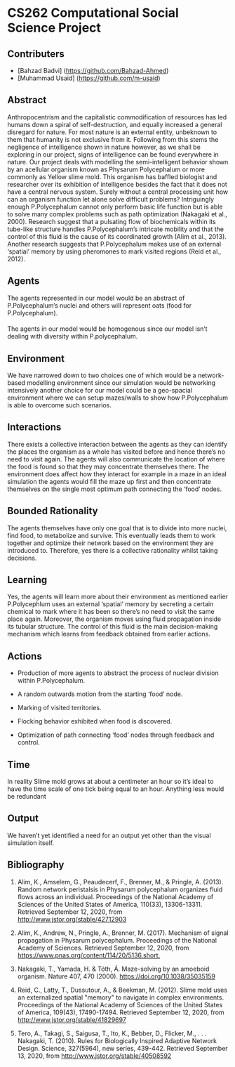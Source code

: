 # CS262 Computational Social Science Project
## Contributers
- [Bahzad Badvi] (https://github.com/Bahzad-Ahmed)
- [Muhammad Usaid] (https://github.com/m-usaid) 
<h2 id="abstract">Abstract</h2>
<p>Anthropocentrism and the capitalistic commodification of resources has led humans down a spiral of self-destruction, and equally increased a general disregard for nature. For most nature is an external entity, unbeknown to them that humanity is not exclusive from it. Following from this stems the negligence of intelligence shown in nature however, as we shall be exploring in our project, signs of intelligence can be found everywhere in nature. Our project deals with modelling the semi-intelligent behavior shown by an acellular organism known as Physarum Polycephalum or more commonly as Yellow slime mold. This organism has baffled biologist and researcher over its exhibition of intelligence besides the fact that it does not have a central nervous system. Surely without a central processing unit how can an organism function let alone solve difficult problems? Intriguingly enough P.Polycephalum cannot only perform basic life function but is able to solve many complex problems such as path optimization (Nakagaki et al., 2000). Research suggest that a pulsating flow of biochemicals within its tube-like structure handles P.Polycephalum’s intricate mobility and that the control of this fluid is the cause of its coordinated growth (Alim et al., 2013). Another research suggests that P.Polycephalum makes use of an external ‘spatial’ memory by using pheromones to mark visited regions (Reid et al., 2012).</p>
<h2 id="agents">Agents</h2>
<p>The agents represented in our model would be an abstract of P.Polycephalum’s nuclei and others will represent oats (food for P.Polycephalum).</p>
<h4 id="section"></h4>
<p>The agents in our model would be homogenous since our model isn’t dealing with diversity within P.polycephalum.</p>
<h2 id="environment">Environment</h2>
<p>We have narrowed down to two choices one of which would be a network-based modelling environment since our simulation would be networking intensively another choice for our model could be a geo-spacial environment where we can setup mazes/walls to show how P.Polycephalum is able to overcome such scenarios.</p>
<h2 id="interactions">Interactions</h2>
<p>There exists a collective interaction between the agents as they can identify the places the organism as a whole has visited before and hence there’s no need to visit again. The agents will also communicate the location of where the food is found so that they may concentrate themselves there. The environment does affect how they interact for example in a maze in an ideal simulation the agents would fill the maze up first and then concentrate themselves on the single most optimum path connecting the ‘food’ nodes.</p>
<h2 id="bounded-rationality">Bounded Rationality</h2>
<p>The agents themselves have only one goal that is to divide into more nuclei, find food, to metabolize and survive. This eventually leads them to work together and optimize their network based on the environment they are introduced to. Therefore, yes there is a collective rationality whilst taking decisions.</p>
<h2 id="learning">Learning</h2>
<p>Yes, the agents will learn more about their environment as mentioned earlier P.Polycephlum uses an external ‘spatial’ memory by secreting a certain chemical to mark where it has been so there’s no need to visit the same place again. Moreover, the organism moves using fluid propagation inside its tubular structure. The control of this fluid is the main decision-making mechanism which learns from feedback obtained from earlier actions.</p>
<h2 id="actions">Actions</h2>
<ul>
<li><p>Production of more agents to abstract the process of nuclear division within P.Polycephalum.</p></li>
<li><p>A random outwards motion from the starting ‘food’ node.</p></li>
<li><p>Marking of visited territories.</p></li>
<li><p>Flocking behavior exhibited when food is discovered.</p></li>
<li><p>Optimization of path connecting ‘food’ nodes through feedback and control.</p></li>
</ul>
<h2 id="time">Time</h2>
<p>In reality Slime mold grows at about a centimeter an hour so it’s ideal to have the time scale of one tick being equal to an hour. Anything less would be redundant</p>
<h2 id="output">Output</h2>
<p>We haven’t yet identified a need for an output yet other than the visual simulation itself.</p>
<h2 id="bibliography">Bibliography</h2>
<ol>
<li><p>Alim, K., Amselem, G., Peaudecerf, F., Brenner, M., &amp; Pringle, A. (2013). Random network peristalsis in Physarum polycephalum organizes fluid flows across an individual. Proceedings of the National Academy of Sciences of the United States of America, 110(33), 13306-13311. Retrieved September 12, 2020, from<br />
<a href="http://www.jstor.org/stable/42712903">http://www.jstor.org/stable/42712903</a></p></li>
<li><p>Alim, K., Andrew, N., Pringle, A., Brenner, M. (2017). Mechanism of signal propagation in Physarum polycephalum. Proceedings of the National Academy of Sciences. Retrieved September 12, 2020, from<br />
<a href="https://www.pnas.org/content/114/20/5136.short.">https://www.pnas.org/content/114/20/5136.short.</a></p></li>
<li><p>Nakagaki, T., Yamada, H. &amp; Tóth, Á. Maze-solving by an amoeboid organism. Nature 407, 470 (2000). <a href="https://doi.org/10.1038/35035159">https://doi.org/10.1038/35035159</a></p></li>
<li><p>Reid, C., Latty, T., Dussutour, A., &amp; Beekman, M. (2012). Slime mold uses an externalized spatial "memory" to navigate in complex environments. Proceedings of the National Academy of Sciences of the United States of America, 109(43), 17490-17494. Retrieved September 12, 2020, from <a href="http://www.jstor.org/stable/41829697">http://www.jstor.org/stable/41829697</a></p></li>
<li><p>Tero, A., Takagi, S., Saigusa, T., Ito, K., Bebber, D., Flicker, M., . . . Nakagaki, T. (2010). Rules for Biologically Inspired Adaptive Network Design. Science, 327(5964), new series, 439-442. Retrieved September 13, 2020, from <a href="http://www.jstor.org/stable/40508592">http://www.jstor.org/stable/40508592</a></p></li>
</ol>

